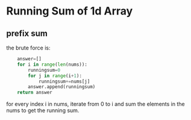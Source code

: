 # Running Sum of 1d Array

## prefix sum
the brute force is:
```Python
    answer=[]
    for i in range(len(nums)):
        runningsum=0
        for j in range(i+1):
            runningsum+=nums[j]
        answer.append(runningsum)
    return answer
```
for every index i in nums, iterate from 0 to i and sum the elements in the nums to get the running sum.

